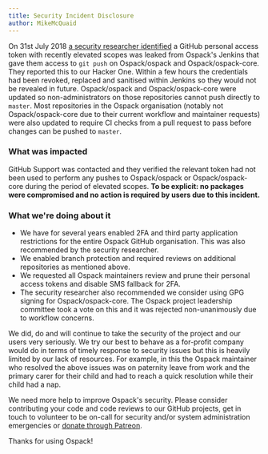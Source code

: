 ```yaml
---
title: Security Incident Disclosure
author: MikeMcQuaid
---
```


On 31st July 2018 [a security researcher identified](https://medium.com/@vesirin/how-i-gained-commit-access-to-ospack-in-30-minutes-2ae314df03ab) a GitHub personal access token with recently elevated scopes was leaked from Ospack's Jenkins that gave them access to `git push` on Ospack/ospack and Ospack/ospack-core. They reported this to our Hacker One. Within a few hours the credentials had been revoked, replaced and sanitised within Jenkins so they would not be revealed in future. Ospack/ospack and Ospack/ospack-core were updated so non-administrators on those repositories cannot push directly to `master`. Most repositories in the Ospack organisation (notably not Ospack/ospack-core due to their current workflow and maintainer requests) were also updated to require CI checks from a pull request to pass before changes can be pushed to `master`.

### What was impacted

GitHub Support was contacted and they verified the relevant token had not been used to perform any pushes to Ospack/ospack or Ospack/ospack-core during the period of elevated scopes. **To be explicit: no packages were compromised and no action is required by users due to this incident.**

### What we're doing about it

- We have for several years enabled 2FA and third party application restrictions for the entire Ospack GitHub organisation. This was also recommended by the security researcher.
- We enabled branch protection and required reviews on additional repositories as mentioned above.
- We requested all Ospack maintainers review and prune their personal access tokens and disable SMS fallback for 2FA.
- The security researcher also recommended we consider using GPG signing for Ospack/ospack-core. The Ospack project leadership committee took a vote on this and it was rejected non-unanimously due to workflow concerns.

We did, do and will continue to take the security of the project and our users very seriously. We try our best to behave as a for-profit company would do in terms of timely response to security issues but this is heavily limited by our lack of resources. For example, in this the Ospack maintainer who resolved the above issues was on paternity leave from work and the primary carer for their child and had to reach a quick resolution while their child had a nap.

We need more help to improve Ospack's security. Please consider contributing your code and code reviews to our GitHub projects, get in touch to volunteer to be on-call for security and/or system administration emergencies or [donate through Patreon](https://www.patreon.com/ospack).

Thanks for using Ospack!
